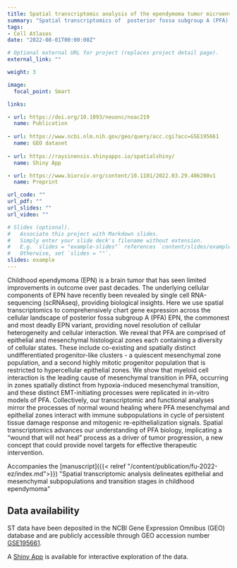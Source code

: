 ```yaml
---
title: Spatial transcriptomic analysis of the ependymoma tumor microenvironment
summary: "Spatial transcriptomics of  posterior fossa subgroup A (PFA) Ependymoma"
tags: 
- Cell Atlases
date: "2022-08-01T00:00:00Z"

# Optional external URL for project (replaces project detail page).
external_link: ""

weight: 3

image:
  focal_point: Smart

links:

- url: https://doi.org/10.1093/neuonc/noac219
  name: Publication
  
- url: https://www.ncbi.nlm.nih.gov/geo/query/acc.cgi?acc=GSE195661
  name: GEO dataset
  
- url: https://raysinensis.shinyapps.io/spatialshiny/
  name: Shiny App

- url: https://www.biorxiv.org/content/10.1101/2022.03.29.486280v1
  name: Preprint

url_code: ""
url_pdf: ""
url_slides: ""
url_video: ""

# Slides (optional).
#   Associate this project with Markdown slides.
#   Simply enter your slide deck's filename without extension.
#   E.g. `slides = "example-slides"` references `content/slides/example-slides.md`.
#   Otherwise, set `slides = ""`.
slides: example
---
```


Childhood ependymoma (EPN) is a brain tumor that has seen limited improvements in outcome over past decades. The underlying cellular components of EPN have recently been revealed by single cell RNA-sequencing (scRNAseq), providing biological insights. Here we use spatial transcriptomics to comprehensively chart gene expression across the cellular landscape of posterior fossa subgroup A (PFA) EPN, the commonest and most deadly EPN variant, providing novel resolution of cellular heterogeneity and cellular interaction. We reveal that PFA are comprised of epithelial and mesenchymal histological zones each containing a diversity of cellular states. These include co-existing and spatially distinct undifferentiated progenitor-like clusters - a quiescent mesenchymal zone population, and a second highly mitotic progenitor population that is restricted to hypercellular epithelial zones. We show that myeloid cell interaction is the leading cause of mesenchymal transition in PFA, occurring in zones spatially distinct from hypoxia-induced mesenchymal transition, and these distinct EMT-initiating processes were replicated in in-vitro models of PFA. Collectively, our transcriptomic and functional analyses mirror the processes of normal wound healing where PFA mesenchymal and epithelial zones interact with immune subpopulations in cycle of persistent tissue damage response and mitogenic re-epithelialization signals. Spatial transcriptomics advances our understanding of PFA biology, implicating a “wound that will not heal” process as a driver of tumor progression, a new concept that could provide novel targets for effective therapeutic intervention.  

Accompanies the [manuscript]({{< relref "/content/publication/fu-2022-ez/index.md">}}) "Spatial transcriptomic analysis delineates epithelial and mesenchymal subpopulations
and transition stages in childhood ependymoma"

## Data availability

ST data have been deposited in the NCBI Gene Expression Omnibus (GEO) database and are publicly accessible through GEO accession number [GSE195661](https://www.ncbi.nlm.nih.gov/geo/query/acc.cgi?acc=GSE195661).

A [Shiny App](https://raysinensis.shinyapps.io/spatialshiny/) is available for interactive exploration of the data.

